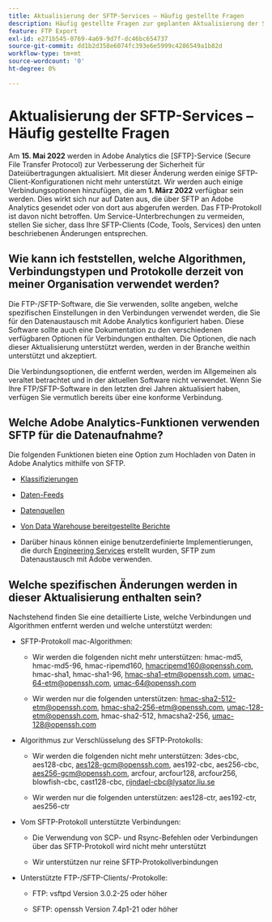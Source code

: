 ```yaml
---
title: Aktualisierung der SFTP-Services – Häufig gestellte Fragen
description: Häufig gestellte Fragen zur geplanten Aktualisierung der SFTP-Services im Mai 2022.
feature: FTP Export
exl-id: e271b545-0769-4a69-9d7f-dc46bc654737
source-git-commit: dd1b2d358e6074fc393e6e5999c4286549a1b82d
workflow-type: tm+mt
source-wordcount: '0'
ht-degree: 0%

---
```


# Aktualisierung der SFTP-Services – Häufig gestellte Fragen

Am **15. Mai 2022** werden in Adobe Analytics die [SFTP]-Service (Secure File Transfer Protocol) zur Verbesserung der Sicherheit für Dateiübertragungen aktualisiert. Mit dieser Änderung werden einige SFTP-Client-Konfigurationen nicht mehr unterstützt. Wir werden auch einige Verbindungsoptionen hinzufügen, die am **1. März 2022** verfügbar sein werden. Dies wirkt sich nur auf Daten aus, die über SFTP an Adobe Analytics gesendet oder von dort aus abgerufen werden. Das FTP-Protokoll ist davon nicht betroffen. Um Service-Unterbrechungen zu vermeiden, stellen Sie sicher, dass Ihre SFTP-Clients (Code, Tools, Services) den unten beschriebenen Änderungen entsprechen.

## Wie kann ich feststellen, welche Algorithmen, Verbindungstypen und Protokolle derzeit von meiner Organisation verwendet werden?

Die FTP-/SFTP-Software, die Sie verwenden, sollte angeben, welche spezifischen Einstellungen in den Verbindungen verwendet werden, die Sie für den Datenaustausch mit Adobe Analytics konfiguriert haben. Diese Software sollte auch eine Dokumentation zu den verschiedenen verfügbaren Optionen für Verbindungen enthalten. Die Optionen, die nach dieser Aktualisierung unterstützt werden, werden in der Branche weithin unterstützt und akzeptiert.

Die Verbindungsoptionen, die entfernt werden, werden im Allgemeinen als veraltet betrachtet und in der aktuellen Software nicht verwendet. Wenn Sie Ihre FTP/SFTP-Software in den letzten drei Jahren aktualisiert haben, verfügen Sie vermutlich bereits über eine konforme Verbindung.

## Welche Adobe Analytics-Funktionen verwenden SFTP für die Datenaufnahme?

Die folgenden Funktionen bieten eine Option zum Hochladen von Daten in Adobe Analytics mithilfe von SFTP.

* [Klassifizierungen](https://experienceleague.adobe.com/docs/analytics/export/ftp-and-sftp/set-up-ftp-accounts/ftp-saint.html?lang=de)

* [Daten-Feeds](https://experienceleague.adobe.com/docs/analytics/export/ftp-and-sftp/set-up-ftp-accounts/ftp-datafeeds.html?lang=de)

* [Datenquellen](https://experienceleague.adobe.com/docs/analytics/export/ftp-and-sftp/set-up-ftp-accounts/ftp-datasources.html?lang=de)

* [Von Data Warehouse bereitgestellte Berichte](https://experienceleague.adobe.com/docs/analytics/export/ftp-and-sftp/set-up-ftp-accounts/ftp-dw-reports.html?lang=de)

* Darüber hinaus können einige benutzerdefinierte Implementierungen, die durch [Engineering Services](https://experienceleague.adobe.com/docs/analytics/export/ftp-and-sftp/set-up-ftp-accounts/ftp-eng-services.html?lang=de) erstellt wurden, SFTP zum Datenaustausch mit Adobe verwenden.

## Welche spezifischen Änderungen werden in dieser Aktualisierung enthalten sein?

Nachstehend finden Sie eine detaillierte Liste, welche Verbindungen und Algorithmen entfernt werden und welche unterstützt werden:

* SFTP-Protokoll mac-Algorithmen:

   * Wir werden die folgenden nicht mehr unterstützen: hmac-md5, hmac-md5-96, hmac-ripemd160, hmacripemd160@openssh.com, hmac-sha1, hmac-sha1-96, hmac-sha1-etm@openssh.com, umac-64-etm@openssh.com, umac-64@openssh.com

   * Wir werden nur die folgenden unterstützen: hmac-sha2-512-etm@openssh.com, hmac-sha2-256-etm@openssh.com, umac-128-etm@openssh.com, hmac-sha2-512, hmacsha2-256, umac-128@openssh.com

* Algorithmus zur Verschlüsselung des SFTP-Protokolls:

   * Wir werden die folgenden nicht mehr unterstützen: 3des-cbc, aes128-cbc, aes128-gcm@openssh.com, aes192-cbc, aes256-cbc, aes256-gcm@openssh.com, arcfour, arcfour128, arcfour256, blowfish-cbc, cast128-cbc, rijndael-cbc@lysator.liu.se

   * Wir werden nur die folgenden unterstützen: aes128-ctr, aes192-ctr, aes256-ctr

* Vom SFTP-Protokoll unterstützte Verbindungen:

   * Die Verwendung von SCP- und Rsync-Befehlen oder Verbindungen über das SFTP-Protokoll wird nicht mehr unterstützt

   * Wir unterstützen nur reine SFTP-Protokollverbindungen

* Unterstützte FTP-/SFTP-Clients/-Protokolle:

   * FTP: vsftpd Version 3.0.2-25 oder höher

   * SFTP: openssh Version 7.4p1-21 oder höher
